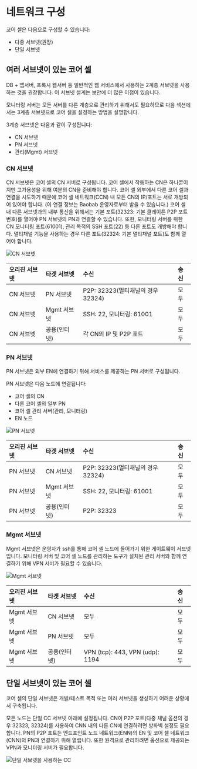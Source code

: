 # 네트워크 구성

코어 셀은 다음으로 구성할 수 있습니다:

* 다중 서브넷(권장)
* 단일 서브넷

## 여러 서브넷이 있는 코어 셀 <a id="a-core-cell-with-multiple-subnets"></a>

DB + 앱서버, 프록시 웹서버 등 일반적인 웹 서비스에서 사용하는 2계층 서브넷을 사용하는 것을 권장합니다. 이 서브넷 설계는 보안에 더 많은 이점이 있습니다.

모니터링 서버는 모든 서버를 다른 계층으로 관리하기 위해서도 필요하므로 다음 섹션에서는 3계층 서브넷으로 코어 셀을 설정하는 방법을 설명합니다.

3계층 서브넷은 다음과 같이 구성됩니다:

* CN 서브넷
* PN 서브넷
* 관리(Mgmt) 서브넷

### CN 서브넷 <a id="cn-subnet"></a>

CN 서브넷은 코어 셀의 CN 서버로 구성됩니다. 코어 셀에서 작동하는 CN은 하나뿐이지만 고가용성을 위해 여분의 CN을 준비해야 합니다. 코어 셀 외부에서 다른 코어 셀과 연결을 시도하기 때문에 코어 셀 네트워크(CCN) 내 모든 CN의 IP/포트는 서로 개방되어 있어야 합니다. (이 연결 정보는 Baobab 운영자로부터 받을 수 있습니다.) 코어 셀 내 다른 서브넷과의 내부 통신을 위해서는 기본 포트(32323: 기본 클레이튼 P2P 포트 번호)를 열어야 PN 서브넷의 PN과 연결할 수 있습니다. 또한, 모니터링 서버를 위한 CN 모니터링 포트(61001), 관리 목적의 SSH 포트(22) 등 다른 포트도 개방해야 합니다. 멀티채널 기능을 사용하는 경우 다른 포트(32324: 기본 멀티채널 포트)도 함께 열어야 합니다.

![CN 서브넷](/img/nodes/cn_subnet.png)

| 오리진 서브넷 | 타겟 서브넷 | 수신 | 송신
| :--- | :--- | :--- | :--- |
| CN 서브넷 | PN 서브넷 | P2P: 32323(멀티채널의 경우 32324) | 모두 |
| CN 서브넷 | Mgmt 서브넷 | SSH: 22, 모니터링: 61001 | 모두 |
| CN 서브넷 | 공용(인터넷) | 각 CN의 IP 및 P2P 포트 | 모두 | 모두

### PN 서브넷 <a id="pn-subnet"></a>

PN 서브넷은 외부 EN에 연결하기 위해 서비스를 제공하는 PN 서버로 구성됩니다.

PN 서브넷은 다음 노드에 연결됩니다:

* 코어 셀의 CN
* 다른 코어 셀의 일부 PN
* 코어 셀 관리 서버(관리, 모니터링)
* EN 노드

![PN 서브넷](/img/nodes/pn_subnet.png)

| 오리진 서브넷 | 타겟 서브넷 | 수신 | 송신
| :--- | :--- | :--- | :--- |
| PN 서브넷 | CN 서브넷 | P2P: 32323(멀티채널의 경우 32324) | 모두 |
| PN 서브넷 | Mgmt 서브넷 | SSH: 22, 모니터링: 61001 | 모두 |
| PN 서브넷 | 공용(인터넷) | P2P: 32323 | 모두 | 모두

### Mgmt 서브넷 <a id="mgmt-subnet"></a>

Mgmt 서브넷은 운영자가 ssh를 통해 코어 셀 노드에 들어가기 위한 게이트웨이 서브넷입니다. 모니터링 서버 및 코어 셀 노드를 관리하는 도구가 설치된 관리 서버와 함께 연결하기 위해 VPN 서버가 필요할 수 있습니다.

![Mgmt 서브넷](/img/nodes/admin_subnet.png)

| 오리진 서브넷 | 타겟 서브넷 | 수신 | 송신
| :--- | :--- | :--- | :--- |
Mgmt 서브넷 | CN 서브넷 | 모두 | 모두 | 모두 |
Mgmt 서브넷 | PN 서브넷 | 모두 | 모두 | 모두 |
| Mgmt 서브넷 | 공용(인터넷) | VPN (tcp): 443, VPN (udp): 1194 | 모두 | 모두

## 단일 서브넷이 있는 코어 셀 <a id="a-core-cell-with-a-single-subnet"></a>

코어 셀의 단일 서브넷은 개발/테스트 목적 또는 여러 서브넷을 생성하기 어려운 상황에서 구축됩니다.

모든 노드는 단일 CC 서브넷 아래에 설정됩니다. CN이 P2P 포트(다중 채널 옵션의 경우 32323, 32324)를 사용하여 CNN 내의 다른 CN에 연결하려면 방화벽 설정도 필요합니다. PN의 P2P 포트는 엔드포인트 노드 네트워크(ENN)의 EN 및 코어 셀 네트워크(CNN)의 PN과 연결하기 위해 열립니다. 또한 원격으로 관리하려면 옵션으로 제공되는 VPN과 모니터링 서버가 필요합니다.

![단일 서브넷을 사용하는 CC](/img/nodes/cc_single_subnet.png)


